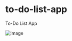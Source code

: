 # to-do-list-app
To-Do List App

![image](https://github.com/ggugliotta/to-do-list-app/assets/110942966/07efd0e9-b8fb-4963-9a3b-fd168344530e)

